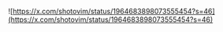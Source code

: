 ![https://x.com/shotovim/status/1964683898073555454?s=46](https://x.com/shotovim/status/1964683898073555454?s=46)
